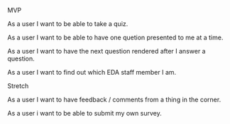 
MVP

As a user I want to be able to take a quiz. 

As a user I want to be able to have  one quetion presented to me at a time. 

As a user I want to have the next question rendered after I answer a question. 

As a user I want to find out which EDA staff member I am. 

Stretch

As a user I want to have feedback / comments from a thing in the corner. 

As a user i want to be able to submit my own survey. 
